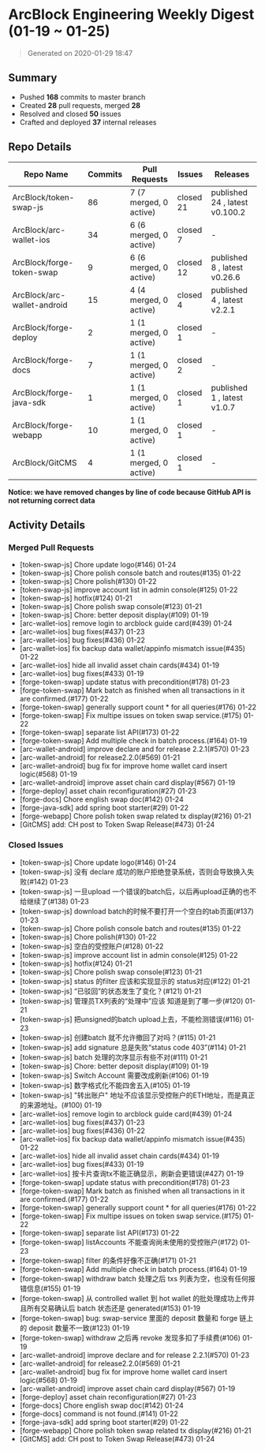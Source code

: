 # ArcBlock Engineering Weekly Digest (01-19 ~ 01-25)

> Generated on 2020-01-29 18:47

## Summary

* Pushed **168** commits to master branch
* Created **28** pull requests, merged **28**
* Resolved and closed **50** issues
* Crafted and deployed **37** internal releases

## Repo Details

| Repo Name                   | Commits | Pull Requests          | Issues    | Releases                       |
| --------------------------- | ------- | ---------------------- | --------- | ------------------------------ |
| ArcBlock/token-swap-js      | 86      | 7 (7 merged, 0 active) | closed 21 | published 24 , latest v0.100.2 |
| ArcBlock/arc-wallet-ios     | 34      | 6 (6 merged, 0 active) | closed 7  | -                              |
| ArcBlock/forge-token-swap   | 9       | 6 (6 merged, 0 active) | closed 12 | published 8 , latest v0.26.6   |
| ArcBlock/arc-wallet-android | 15      | 4 (4 merged, 0 active) | closed 4  | published 4 , latest v2.2.1    |
| ArcBlock/forge-deploy       | 2       | 1 (1 merged, 0 active) | closed 1  | -                              |
| ArcBlock/forge-docs         | 7       | 1 (1 merged, 0 active) | closed 2  | -                              |
| ArcBlock/forge-java-sdk     | 1       | 1 (1 merged, 0 active) | closed 1  | published 1 , latest v1.0.7    |
| ArcBlock/forge-webapp       | 10      | 1 (1 merged, 0 active) | closed 1  | -                              |
| ArcBlock/GitCMS             | 4       | 1 (1 merged, 0 active) | closed 1  | -                              |

**Notice: we have removed changes by line of code because GitHub API is not returning correct data**

## Activity Details

### Merged Pull Requests

- [token-swap-js] Chore update logo(#146) 01-24
- [token-swap-js] Chore polish console batch and routes(#135) 01-22
- [token-swap-js] Chore polish(#130) 01-22
- [token-swap-js] improve account list in admin console(#125) 01-22
- [token-swap-js] hotfix(#124) 01-21
- [token-swap-js] Chore polish swap console(#123) 01-21
- [token-swap-js] Chore: better deposit display(#109) 01-19
- [arc-wallet-ios] remove login to arcblock guide card(#439) 01-24
- [arc-wallet-ios] bug fixes(#437) 01-23
- [arc-wallet-ios] bug fixes(#436) 01-22
- [arc-wallet-ios] fix backup data wallet/appinfo mismatch issue(#435) 01-22
- [arc-wallet-ios] hide all invalid asset chain cards(#434) 01-19
- [arc-wallet-ios] bug fixes(#433) 01-19
- [forge-token-swap] update status with precondition(#178) 01-23
- [forge-token-swap] Mark batch as finished when all transactions in it are confirmed.(#177) 01-22
- [forge-token-swap] generally support count * for all queries(#176) 01-22
- [forge-token-swap] Fix multipe issues on token swap service.(#175) 01-22
- [forge-token-swap] separate list API(#173) 01-22
- [forge-token-swap] Add multiple check in batch process.(#164) 01-19
- [arc-wallet-android] improve declare and for release 2.2.1(#570) 01-23
- [arc-wallet-android] for release2.2.0(#569) 01-21
- [arc-wallet-android] bug fix for improve home wallet card insert logic(#568) 01-19
- [arc-wallet-android] improve asset chain card display(#567) 01-19
- [forge-deploy] asset chain reconfiguration(#27) 01-23
- [forge-docs] Chore english swap doc(#142) 01-24
- [forge-java-sdk] add spring boot starter(#29) 01-22
- [forge-webapp] Chore polish token swap related tx display(#216) 01-21
- [GitCMS] add: CH post to Token Swap Release(#473) 01-24

### Closed Issues

- [token-swap-js] Chore update logo(#146) 01-24
- [token-swap-js] 没有 declare 成功的账户拒绝登录系统，否则会导致换入失败(#142) 01-23
- [token-swap-js] 一旦upload 一个错误的batch后，以后再upload正确的也不给继续了(#138) 01-23
- [token-swap-js] download batch的时候不要打开一个空白的tab页面(#137) 01-23
- [token-swap-js] Chore polish console batch and routes(#135) 01-22
- [token-swap-js] Chore polish(#130) 01-22
- [token-swap-js] 空白的受控账户(#128) 01-22
- [token-swap-js] improve account list in admin console(#125) 01-22
- [token-swap-js] hotfix(#124) 01-21
- [token-swap-js] Chore polish swap console(#123) 01-21
- [token-swap-js] status 的filter 应该和实现显示的 status对应(#122) 01-21
- [token-swap-js] “已驳回”的状态发生了变化？(#121) 01-21
- [token-swap-js] 管理员TX列表的“处理中”应该 知道是到了哪一步(#120) 01-21
- [token-swap-js] 把unsigned的batch upload上去，不能检测错误(#116) 01-23
- [token-swap-js] 创建batch 就不允许撤回了对吗？(#115) 01-21
- [token-swap-js] add signature 总是失败“status code 403”(#114) 01-21
- [token-swap-js] batch 处理的次序显示有些不对(#111) 01-21
- [token-swap-js] Chore: better deposit display(#109) 01-19
- [token-swap-js] Switch Account 需要改成刷新(#106) 01-19
- [token-swap-js] 数字格式化不能四舍五入(#105) 01-19
- [token-swap-js] "转出账户" 地址不应该显示受控账户的ETH地址，而是真正的来源地址。(#100) 01-19
- [arc-wallet-ios] remove login to arcblock guide card(#439) 01-24
- [arc-wallet-ios] bug fixes(#437) 01-23
- [arc-wallet-ios] bug fixes(#436) 01-22
- [arc-wallet-ios] fix backup data wallet/appinfo mismatch issue(#435) 01-22
- [arc-wallet-ios] hide all invalid asset chain cards(#434) 01-19
- [arc-wallet-ios] bug fixes(#433) 01-19
- [arc-wallet-ios] 按卡片查询tx不能正确显示，刷新会更错误(#427) 01-19
- [forge-token-swap] update status with precondition(#178) 01-23
- [forge-token-swap] Mark batch as finished when all transactions in it are confirmed.(#177) 01-22
- [forge-token-swap] generally support count * for all queries(#176) 01-22
- [forge-token-swap] Fix multipe issues on token swap service.(#175) 01-22
- [forge-token-swap] separate list API(#173) 01-22
- [forge-token-swap] listAccounts 不能查询尚未使用的受控账户(#172) 01-23
- [forge-token-swap] filter 的条件好像不正确(#171) 01-21
- [forge-token-swap] Add multiple check in batch process.(#164) 01-19
- [forge-token-swap] withdraw batch 处理之后 txs 列表为空，也没有任何报错信息(#155) 01-19
- [forge-token-swap] 从 controlled wallet 到 hot wallet 的批处理成功上传并且所有交易确认后 batch 状态还是 generated(#153) 01-19
- [forge-token-swap] bug: swap-service 里面的 deposit 数量和 forge 链上的 deposit 数量不一致(#123) 01-19
- [forge-token-swap] withdraw 之后再 revoke 发现多扣了手续费(#106) 01-19
- [arc-wallet-android] improve declare and for release 2.2.1(#570) 01-23
- [arc-wallet-android] for release2.2.0(#569) 01-21
- [arc-wallet-android] bug fix for improve home wallet card insert logic(#568) 01-19
- [arc-wallet-android] improve asset chain card display(#567) 01-19
- [forge-deploy] asset chain reconfiguration(#27) 01-23
- [forge-docs] Chore english swap doc(#142) 01-24
- [forge-docs] command is not found.(#141) 01-22
- [forge-java-sdk] add spring boot starter(#29) 01-22
- [forge-webapp] Chore polish token swap related tx display(#216) 01-21
- [GitCMS] add: CH post to Token Swap Release(#473) 01-24
